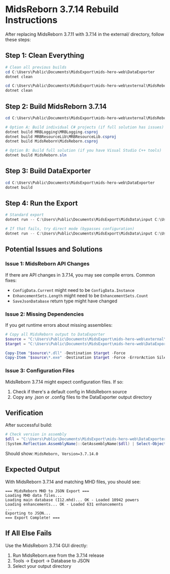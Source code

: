 # MidsReborn 3.7.14 Rebuild Instructions

After replacing MidsReborn 3.7.11 with 3.7.14 in the external/ directory, follow these steps:

## Step 1: Clean Everything

```powershell
# Clean all previous builds
cd C:\Users\Public\Documents\MidsExport\mids-hero-web\DataExporter
dotnet clean

cd C:\Users\Public\Documents\MidsExport\mids-hero-web\external\MidsReborn
dotnet clean
```

## Step 2: Build MidsReborn 3.7.14

```powershell
cd C:\Users\Public\Documents\MidsExport\mids-hero-web\external\MidsReborn

# Option A: Build individual C# projects (if full solution has issues)
dotnet build MRBLogging\MRBLogging.csproj
dotnet build MRBResourceLib\MRBResourceLib.csproj
dotnet build MidsReborn\MidsReborn.csproj

# Option B: Build full solution (if you have Visual Studio C++ tools)
dotnet build MidsReborn.sln
```

## Step 3: Build DataExporter

```powershell
cd C:\Users\Public\Documents\MidsExport\mids-hero-web\DataExporter
dotnet build
```

## Step 4: Run the Export

```powershell
# Standard export
dotnet run -- C:\Users\Public\Documents\MidsExport\MidsData\input C:\Users\Public\Documents\MidsExport\MidsData\output

# If that fails, try direct mode (bypasses configuration)
dotnet run -- C:\Users\Public\Documents\MidsExport\MidsData\input C:\Users\Public\Documents\MidsExport\MidsData\output --direct
```

## Potential Issues and Solutions

### Issue 1: MidsReborn API Changes
If there are API changes in 3.7.14, you may see compile errors. Common fixes:

- `ConfigData.Current` might need to be `ConfigData.Instance`
- `EnhancementSets.Length` might need to be `EnhancementSets.Count`
- `SaveJsonDatabase` return type might have changed

### Issue 2: Missing Dependencies
If you get runtime errors about missing assemblies:

```powershell
# Copy all MidsReborn output to DataExporter
$source = "C:\Users\Public\Documents\MidsExport\mids-hero-web\external\MidsReborn\MidsReborn\bin\Debug\net8.0-windows10.0.19041"
$target = "C:\Users\Public\Documents\MidsExport\mids-hero-web\DataExporter\bin\Debug\net8.0-windows10.0.19041"

Copy-Item "$source\*.dll" -Destination $target -Force
Copy-Item "$source\*.exe" -Destination $target -Force -ErrorAction SilentlyContinue
```

### Issue 3: Configuration Files
MidsReborn 3.7.14 might expect configuration files. If so:

1. Check if there's a default config in MidsReborn source
2. Copy any .json or .config files to the DataExporter output directory

## Verification

After successful build:
```powershell
# Check version in assembly
$dll = "C:\Users\Public\Documents\MidsExport\mids-hero-web\DataExporter\bin\Debug\net8.0-windows10.0.19041\MidsReborn.dll"
[System.Reflection.AssemblyName]::GetAssemblyName($dll) | Select-Object Name, Version
```

Should show: `MidsReborn, Version=3.7.14.0`

## Expected Output

With MidsReborn 3.7.14 and matching MHD files, you should see:

```
=== MidsReborn MHD to JSON Export ===
Loading MHD data files...
Loading main database (I12.mhd)... OK - Loaded 10942 powers
Loading enhancements... OK - Loaded 631 enhancements
...
Exporting to JSON...
=== Export Complete! ===
```

## If All Else Fails

Use the MidsReborn 3.7.14 GUI directly:
1. Run MidsReborn.exe from the 3.7.14 release
2. Tools → Export → Database to JSON
3. Select your output directory